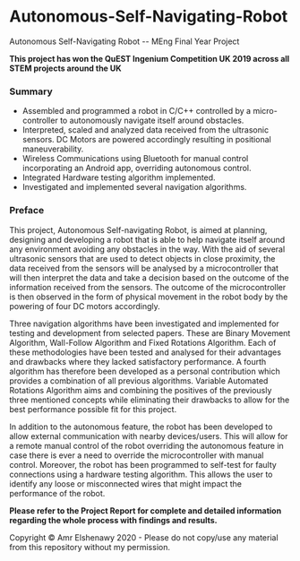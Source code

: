 # Autonomous-Self-Navigating-Robot
Autonomous Self-Navigating Robot -- MEng Final Year Project

**This project has won the QuEST Ingenium Competition UK 2019 across all STEM projects around the UK**

### Summary
* Assembled and programmed a robot in C/C++ controlled by a micro-controller to autonomously navigate itself around obstacles.
* Interpreted, scaled and analyzed data received from the ultrasonic sensors. DC Motors are powered accordingly resulting in positional maneuverability.
* Wireless Communications using Bluetooth for manual control incorporating an Android app, overriding autonomous control.
* Integrated Hardware testing algorithm implemented.
* Investigated and implemented several navigation algorithms.

### Preface
This project, Autonomous Self-navigating Robot, is aimed at planning, designing and developing a robot that is able to help navigate itself around any environment avoiding any obstacles in the way. With the aid of several ultrasonic sensors that are used to detect objects in close proximity, the data received from the sensors will be analysed by a microcontroller that will then interpret the data and take a decision based on the outcome of the information received from the sensors. The outcome of the microcontroller is then observed in the form of physical movement in the robot body by the powering of four DC motors accordingly. 

Three navigation algorithms have been investigated and implemented for testing and development from selected papers. These are Binary Movement Algorithm, Wall-Follow Algorithm and Fixed Rotations Algorithm. Each of these methodologies have been tested and analysed for their advantages and drawbacks where they lacked satisfactory performance. A fourth algorithm has therefore been developed as a personal contribution which provides a combination of all previous algorithms. Variable Automated Rotations Algorithm aims and combining the positives of the previously three mentioned concepts while eliminating their drawbacks to allow for the best performance possible fit for this project.

In addition to the autonomous feature, the robot has been developed to allow external communication with nearby devices/users. This will allow for a remote manual control of the robot overriding the autonomous feature in case there is ever a need to override the microcontroller with manual control. Moreover, the robot has been programmed to self-test for faulty connections using a hardware testing algorithm. This allows the user to identify any loose or misconnected wires that might impact the performance of the robot.

**Please refer to the Project Report for complete and detailed information regarding the whole process with findings and results.**

Copyright © Amr Elshenawy 2020 - Please do not copy/use any material from this repository without my permission.

